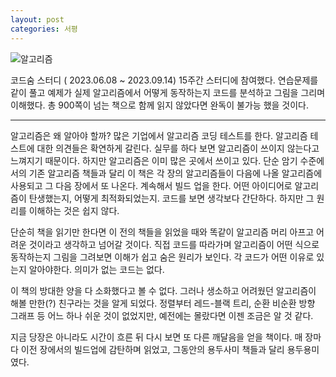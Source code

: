 ```yaml
---
layout: post
categories: 서평
---
```


![알고리즘](https://image.yes24.com/goods/67454658/L)

코드숨 스터디 ( 2023.06.08 ~ 2023.09.14) 15주간 스터디에 참여했다. 연습문제를 같이 풀고 예제가 실제 알고리즘에서 어떻게 동작하는지 코드를 분석하고 그림을 그리며 이해했다. 총 900쪽이 넘는 책으로 함께 읽지 않았다면 완독이 불가능 했을 것이다. 

***

알고리즘은 왜 알아야 할까? 많은 기업에서 알고리즘 코딩 테스트를 한다. 알고리즘 테스트에 대한 의견들은 확연하게 갈린다. 실무를 하다 보면 알고리즘이 쓰이지 않는다고 느껴지기 때문이다. 하지만 알고리즘은 이미 많은 곳에서 쓰이고 있다. 단순 암기 수준에서의 기존 알고리즘 책들과 달리 이 책은 각 장의 알고리즘들이 다음에 나올 알고리즘에 사용되고 그 다음 장에서 또 나온다. 계속해서 빌드 업을 한다. 어떤 아이디어로 알고리즘이 탄생했는지, 어떻게 최적화되었는지. 코드를 보면 생각보다 간단하다. 하지만 그 원리를 이해하는 것은 쉽지 않다.

단순히 책을 읽기만 한다면 이 전의 책들을 읽었을 때와 똑같이 알고리즘 머리 아프고 어려운 것이라고 생각하고 넘어갈 것이다. 직접 코드를 따라가며 알고리즘이 어떤 식으로 동작하는지 그림을 그려보면 이해가 쉽고 숨은 원리가 보인다. 각 코드가 어떤 이유로 있는지 알아야한다. 의미가 없는 코드는 없다. 

이 책의 방대한 양을 다 소화했다고 볼 수 없다. 그러나 생소하고 어려웠던 알고리즘이 해볼 만한(?) 친구라는 것을 알게 되었다. 정렬부터 레드-블랙 트리, 순환 비순환 방향 그래프 등 어느 하나 쉬운 것이 없었지만, 예전에는 몰랐다면 이젠 조금은 알 것 같다.

지금 당장은 아니라도 시간이 흐른 뒤 다시 보면 또 다른 깨달음을 얻을 책이다.
매 장마다 이전 장에서의 빌드업에 감탄하며 읽었고, 그동안의 용두사미 책들과 달리 용두용미였다.
